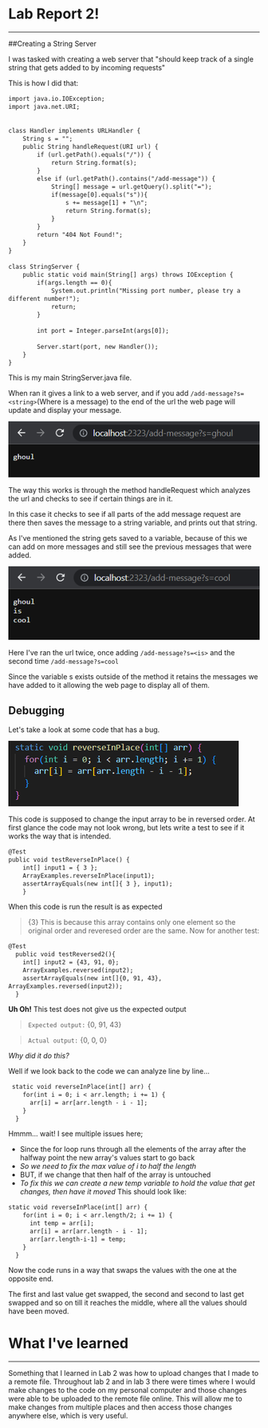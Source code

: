 Lab Report 2!
===

---
##Creating a String Server


I was tasked with creating a web server that "should keep track of a single string that gets added to by incoming requests"

This is how I did that:

```
import java.io.IOException;
import java.net.URI;


class Handler implements URLHandler {
    String s = "";
    public String handleRequest(URI url) {
        if (url.getPath().equals("/")) {
            return String.format(s);
        }
        else if (url.getPath().contains("/add-message")) {
            String[] message = url.getQuery().split("=");
            if(message[0].equals("s")){
                s += message[1] + "\n";
                return String.format(s);
            }  
        }
        return "404 Not Found!";
    }
}

class StringServer {
    public static void main(String[] args) throws IOException {
        if(args.length == 0){
            System.out.println("Missing port number, please try a different number!");
            return;
        }

        int port = Integer.parseInt(args[0]);

        Server.start(port, new Handler());
    }
}
```

This is my main StringServer.java file.

When ran it gives a link to a web server, and if you add `/add-message?s=<string>`(Where <string> is a message) to the end of the url 
the web page will update and display your message. 
	
![added 1 message](ghoul-message.png)

The way this works is through the method handleRequest which analyzes the url and checks to see if certain things are in it.
	
In this case it checks to see if all parts of the add message request are there then saves the message to a string variable, and prints out that string.
	
As I've mentioned the string gets saved to a variable, because of this we can add on more messages and still see the previous messages that were added.
	
![more messages added](3-messages.png)
	
Here I've ran the url twice, once adding `/add-message?s=<is>` and the second time `/add-message?s=cool` 

Since the variable s exists outside of the method it retains the messages we have added to it allowing the web page to display all of them. 



Debugging
---

Let's take a look at some code that has a bug. 

![Code w/ some Bugs](code-with-bug.png)

This code is supposed to change the input array to be in reversed order.
At first glance the code may not look wrong, but lets write a test to see if it works the way that is intended. 
```
@Test 
public void testReverseInPlace() {
    int[] input1 = { 3 };
    ArrayExamples.reverseInPlace(input1);
    assertArrayEquals(new int[]{ 3 }, input1);
	}
 ```

When this code is run the result is as expected
> {3}
This is because this array contains only one element so the original order and reveresed order are the same.
Now for another test:
```
@Test
  public void testReversed2(){
    int[] input2 = {43, 91, 0};
    ArrayExamples.reversed(input2);
    assertArrayEquals(new int[]{0, 91, 43}, ArrayExamples.reversed(input2));
  }
```

**Uh Oh!** This test does not give us the expected output
>`Expected output:`
>	{0, 91, 43}

>`Actual output:`
>	{0, 0, 0}	

*Why did it do this?*

Well if we look back to the code we can analyze line by line...
```
 static void reverseInPlace(int[] arr) {
    for(int i = 0; i < arr.length; i += 1) {
      arr[i] = arr[arr.length - i - 1];
    }
  }
```
Hmmm... wait! I see multiple issues here; 
- Since the for loop runs through all the elements of the array after the halfway point the new array's values start to go back
- *So we need to fix the max value of i to half the length*
- BUT, if we change that then half of the array is untouched
- *To fix this we can create a new temp variable to hold the value that get changes, then have it moved*
This should look like:
```
static void reverseInPlace(int[] arr) {
    for(int i = 0; i < arr.length/2; i += 1) {
      int temp = arr[i];
      arr[i] = arr[arr.length - i - 1];
      arr[arr.length-i-1] = temp;
    }
  }
```
Now the code runs in a way that swaps the values with the one at the opposite end.

The first and last value get swapped, the second and second to last get swapped and so on till it reaches the middle, where all the values should have been moved.

What I've learned
===

---

Something that I learned in Lab 2 was how to upload changes that I made to a remote file. Throughout lab 2 and in lab 3 there were times where I would make changes to the code on my personal computer and those changes were able to be uploaded to the remote file online. This will allow me to make changes from multiple places and then access those changes anywhere else, which is very useful. 
